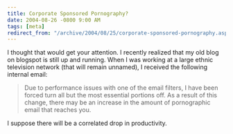 ```yaml
---
title: Corporate Sponsored Pornography?
date: 2004-08-26 -0800 9:00 AM
tags: [meta]
redirect_from: "/archive/2004/08/25/corporate-sponsored-pornography.aspx/"
---
```


I thought that would get your attention. I recently realized that my old
blog on blogspot is still up and running. When I was working at a large
ethnic television network (that will remain unnamed), I received the
following internal email:

> Due to performance issues with one of the email filters, I have been
> forced turn all but the most essential portions off. As a result of
> this change, there may be an increase in the amount of pornographic
> email that reaches you.

I suppose there will be a correlated drop in productivity.

